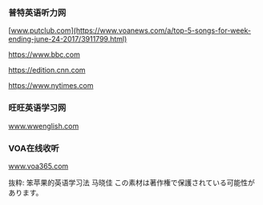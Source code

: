 ### 普特英语听力网
[www.putclub.com](https://www.voanews.com/a/top-5-songs-for-week-ending-june-24-2017/3911799.html)


https://www.bbc.com

https://edition.cnn.com

https://www.nytimes.com

### 旺旺英语学习网
www.wwenglish.com

### VOA在线收听
www.voa365.com

抜粋:
笨苹果的英语学习法
马晓佳
この素材は著作権で保護されている可能性があります。
